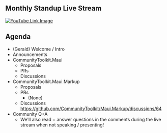 ## Monthly Standup Live Stream

[![YouTube Link Image](https://github.com/CommunityToolkit/Maui/assets/13558917/ea92116e-82a1-44d7-aae4-db42f57347f0)](https://www.youtube.com/watch?v=fk-ulpaKKtU)


## Agenda

- (Gerald) Welcome / Intro
- Announcements
- CommunityToolkit.Maui
  - Proposals
  - PRs
  - Discussions
- CommunityToolkit.Maui.Markup
  - Proposals
  - PRs
    - (None)
  - Discussions
https://github.com/CommunityToolkit/Maui.Markup/discussions/64
- Community Q+A
  - We'll also read + answer questions in the comments during the live stream when not speaking / presenting!
